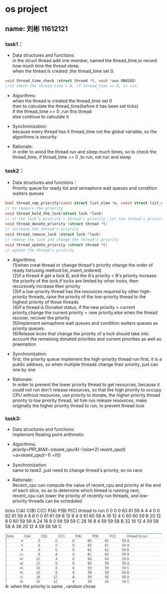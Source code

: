 # os project
## name: 刘彬 11612121
### task1：
* Data structures and functions:  
in the struct thread  add one member, named the thread_time,to record how much time the thread sleep.  
when the thread is created ,the thread_time set 0.  
``` c
void thread_time_check (struct thread *t, void *aux UNUSED)  
//to check the thread_time > 0, if thread_time == 0, to run.  
```
  
* Algorithms:  
		when the thread is created the thread_time set 0  
		then to calculate the thread_time(before it has been set ticks)  
		if the thread_time == 0 ,run this thread  
		else continue to calculate it  
	
* Synchronization:  
		because every thread has it thread_time not the global variable, so the algorithms is security.  
		
* Rationale:  
		in order to aviod the thread run and sleep much times, so to check the thread_time, if thread_time == 0 ,to run, not run and sleep
	
### task2：  
* Data structures and functions：  
		Priority queue:for ready list and semaphore wait queues and condition waiters queues  
``` c
bool thread_cmp_priority(const struct list_elem *a, const struct list_elem *b, void *aux UNUSED)
// to compare the priority  
void thread_hold_the_lock(struct lock *lock)  
// if the lock‘s priority > thread's priority ,let the thread's priority = lock's priority  
void thread_donate_priority (struct thread *t)  
// increase the thread's priority  
void thread_remove_lock (struct lock *lock)  
// remove the lock and change the thread's priority  
void thread_update_priority (struct thread *t)  
// update the thread's priority  
 ```
	
* Algorithms:   
		(1)when creat thread or change thread's priority change the order of  ready list(using method:list_insert_ordered)  
		(2)if a thread A get a lock B, and the A's priority < B's priority increase the priority of the lock,if locks are limited by other locks, then recursively increase their priority  
		(3)If a low-priority thread has the resources required by other high-priority threads, raise the priority of the low-priority thread to the highest priority of those threads  
		(4)if a thread is Donated status, if the new priority > current priority,change the current priority = new priority,else when the thread recover, recover the priority  
		(5)Implement semaphore wait queues and condition waiters queues as priority queues.  
		(6)Release locks that change the priority of a lock should take into account the remaining donated priorities and current priorities as well as preemption  
	
* Synchronization:  
		first, the priority queue implement the high-priority thread run first, it is a public address, so when multiple threads change their priority, just can one by one   
	
* Rationale:  
		In order to prevent the lower priority thread to get resources, because it could not run don't release resources, so that the high priority to occupy CPU without resources, use priority to donate, the higher priority thread priority to low priority thread, let him run release resources, make originally the higher priority thread to run, to prevent thread lock
	
### task3:  
* Data structures and functions:  
		implement floating point arithmetic
		
* Algorithms:  
		𝑝𝑟𝑖𝑜𝑟𝑖𝑡𝑦=𝑃𝑅𝐼_𝑀𝐴𝑋−(𝑟𝑒𝑐𝑒𝑛𝑡_𝑐𝑝𝑢/4)−(𝑛𝑖𝑐𝑒×2)
		𝑟𝑒𝑐𝑒𝑛𝑡_𝑐𝑝𝑢(𝑡) =𝑎×𝑟𝑒𝑐𝑒𝑛𝑡_𝑐𝑝𝑢(𝑡−1) +𝑓(𝑡) 

*	Synchronization:  
		same to task2 ,just need to change thread's priority, so no race
*	Rationale:  
		Recent_cpu can compute the value of recent_cpu and priority at the end of each slice, so as to determine which thread is running next, recent_cpu can lower the priority of recently run threads, and low-priority threads can be scheduled

ticks	C(A)	C(B)	C(C)	P(A)	P(B)	P(C)	thread to run
0	0	0	0	63	61	59	A
4	4	0	0	62	61	59	A
8	8	0	0	61	61	59	B
12	8	4	0	61	60	59	A
16	12	4	0	60	60	59	B
20	12	8	0	60	59	59	A
24	16	8	0	59	59	59	C
28	16	8	4	59	59	58	B
32	16	12	4	59	58	58	A
36	20	12	4	58	58	58	C

![Image text](https://github.com/vivian37/jw/blob/master/ans.png)  
A: when the priority is same , random chose
